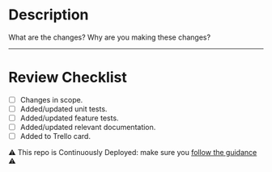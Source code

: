 # Description
What are the changes? Why are you making these changes?

---
# Review Checklist
* [ ] Changes in scope.
* [ ] Added/updated unit tests.
* [ ] Added/updated feature tests.
* [ ] Added/updated relevant documentation.
* [ ] Added to Trello card.

⚠️ This repo is Continuously Deployed: make sure you [follow the guidance](https://docs.publishing.service.gov.uk/manual/development-pipeline.html#merge-your-own-pull-request) ⚠️
